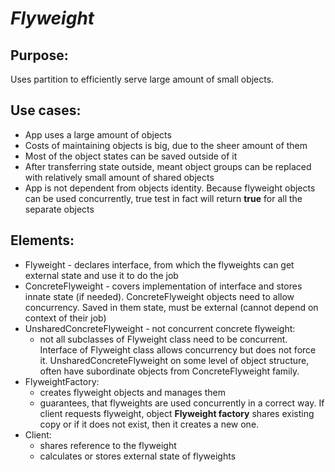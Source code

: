 # ***Flyweight***

## Purpose:
Uses partition to efficiently serve large amount of small objects.

## Use cases:
- App uses a large amount of objects
- Costs of maintaining objects is big, due to the sheer amount of them
- Most of the object states can be saved outside of it
- After transferring state outside, meant object groups can be replaced with relatively small amount of shared objects
- App is not dependent from objects identity. Because flyweight objects can be used concurrently, true test in fact will return __true__ for all the separate objects

## Elements:
- Flyweight - declares interface, from which the flyweights can get external state and use it to do the job
- ConcreteFlyweight - covers implementation of interface and stores innate state (if needed). ConcreteFlyweight objects need to allow concurrency. Saved in them state, must be external (cannot depend on context of their job)
- UnsharedConcreteFlyweight - not concurrent concrete flyweight:
  - not all subclasses of Flyweight class need to be concurrent. Interface of Flyweight class allows concurrency but does not force it. UnsharedConcreteFlyweight on some level of object structure, often have subordinate objects from ConcreteFlyweight family.
- FlyweightFactory:
  - creates flyweight objects and manages them
  - guarantees, that flyweights are used concurrently in a correct way. If client requests flyweight, object __Flyweight factory__ shares existing copy or if it does not exist, then it creates a new one.
- Client:
  - shares reference to the flyweight
  - calculates or stores external state of flyweights